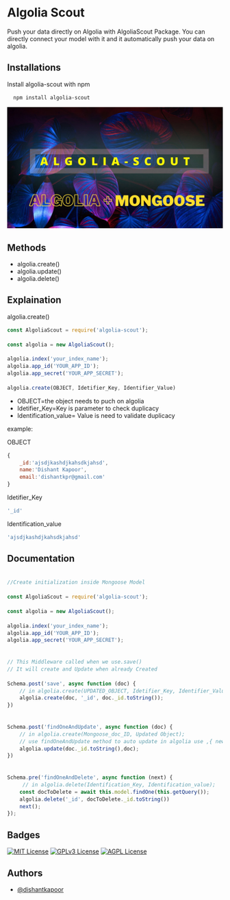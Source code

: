 
# Algolia Scout

Push your data directly on Algolia with AlgoliaScout Package. You can directly connect your model with it and it automatically push your data on algolia.


## Installations

Install algolia-scout with npm

```bash
  npm install algolia-scout
```

![Logo](https://raw.githubusercontent.com/dishantkapoor/algolia-scout/main/files/image.jpg)
    
## Methods

- algolia.create()
- algolia.update()
- algolia.delete()


## Explaination
algolia.create()

```javascript
const AlgoliaScout = require('algolia-scout');

const algolia = new AlgoliaScout();

algolia.index('your_index_name');
algolia.app_id('YOUR_APP_ID');
algolia.app_secret('YOUR_APP_SECRET');

algolia.create(OBJECT, Idetifier_Key, Identifier_Value)

```
- OBJECT=the object needs to puch on algolia
- Idetifier_Key=Key is parameter to check duplicacy
- Identification_value= Value is need to validate duplicacy 

example:

OBJECT
```javascript 
{
    _id:'ajsdjkashdjkahsdkjahsd',
    name:'Dishant Kapoor',
    email:'dishantkpr@gmail.com'
}
```

Idetifier_Key
```javascript 
'_id'
```

Identification_value
```javascript 
'ajsdjkashdjkahsdkjahsd'
```

## Documentation

```javascript

//Create initialization inside Mongoose Model

const AlgoliaScout = require('algolia-scout');

const algolia = new AlgoliaScout();

algolia.index('your_index_name');
algolia.app_id('YOUR_APP_ID');
algolia.app_secret('YOUR_APP_SECRET');


// This Middleware called when we use.save() 
// It will create and Update when already Created

Schema.post('save', async function (doc) {
    // in algolia.create(UPDATED_OBJECT, Idetifier_Key, Identifier_Value);
    algolia.create(doc, '_id', doc._id.toString());
})


Schema.post('findOneAndUpdate', async function (doc) {
    // in algolia.create(Mongoose_doc_ID, Updated Object);
    // use findOneAndUpdate method to auto update in algolia use ,{ new: true } as second argument to get updated value
    algolia.update(doc._id.toString(),doc);
})


Schema.pre('findOneAndDelete', async function (next) {
     // in algolia.delete(Identification_Key, Identification_value);
    const docToDelete = await this.model.findOne(this.getQuery());
    algolia.delete('_id', docToDelete._id.toString())
    next();
});
```


## Badges


[![MIT License](https://img.shields.io/badge/License-MIT-green.svg)](https://choosealicense.com/licenses/mit/)
[![GPLv3 License](https://img.shields.io/badge/License-GPL%20v3-yellow.svg)](https://opensource.org/licenses/)
[![AGPL License](https://img.shields.io/badge/license-AGPL-blue.svg)](http://www.gnu.org/licenses/agpl-3.0)


## Authors

- [@dishantkapoor](https://www.github.com/dishantkapoor)

